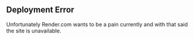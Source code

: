 ## Deployment Error
Unfortunately Render.com wants to be a pain currently and with that said the site is unavailable.